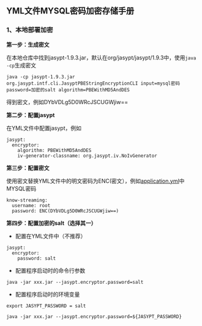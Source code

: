 ## YML文件MYSQL密码加密存储手册

### 1、本地部署加密

**第一步：生成密文**

在本地仓库中找到jasypt-1.9.3.jar，默认在org/jasypt/jasypt/1.9.3中，使用`java -cp`生成密文

```
java -cp jasypt-1.9.3.jar org.jasypt.intf.cli.JasyptPBEStringEncryptionCLI input=mysql密码 password=加密的salt algorithm=PBEWithMD5AndDES
```

得到密文，例如DYbVDLg5D0WRcJSCUGWjiw==

**第二步：配置jasypt**

在YML文件中配置jasypt，例如

```
jasypt:
  encryptor:
    algorithm: PBEWithMD5AndDES
    iv-generator-classname: org.jasypt.iv.NoIvGenerator
```

**第三步：配置密文**

使用密文替换YML文件中的明文密码为ENC(密文），例如[application.yml](https://github.com/didi/KnowStreaming/blob/master/km-rest/src/main/resources/application.yml)中MYSQL密码

```
know-streaming: 
  username: root
  password: ENC(DYbVDLg5D0WRcJSCUGWjiw==)
```

**第四步：配置加密的salt（选择其一）**

- 配置在YML文件中（不推荐）

```
jasypt:
  encryptor:
    password: salt
```

- 配置程序启动时的命令行参数

```
java -jar xxx.jar --jasypt.encryptor.password=salt
```

- 配置程序启动时的环境变量

```
export JASYPT_PASSWORD = salt
```

```
java -jar xxx.jar --jasypt.encryptor.password=${JASYPT_PASSWORD}
```
